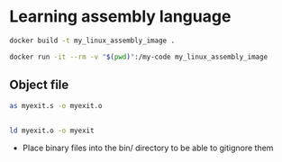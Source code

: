 # Learning assembly language

```bash
docker build -t my_linux_assembly_image .

```

```bash
docker run -it --rm -v "$(pwd)":/my-code my_linux_assembly_image
```

## Object file
```bash
as myexit.s -o myexit.o
```

##

```bash
ld myexit.o -o myexit
```

- Place binary files into the bin/ directory to be able to gitignore them